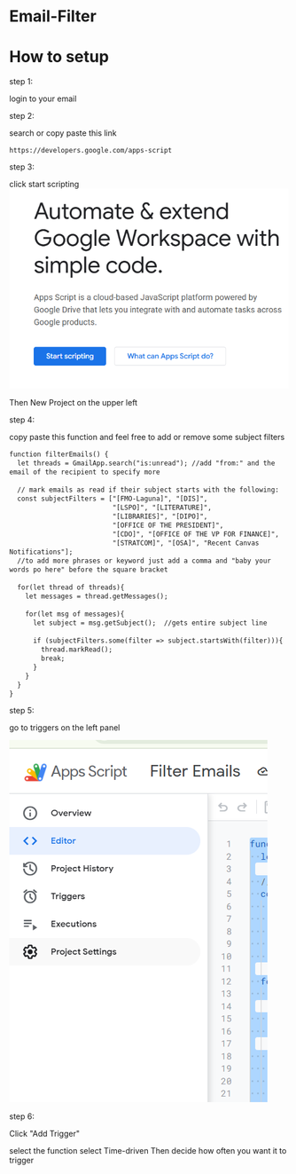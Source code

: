 # Email-Filter

# How to setup

step 1:

login to your email

step 2: 

search or copy paste this link
```
https://developers.google.com/apps-script
```

step 3:

click start scripting  
![alt text](image.png)

Then New Project on the upper left

step 4: 

copy paste this function and feel free to add or remove some subject filters
```
function filterEmails() {
  let threads = GmailApp.search("is:unread"); //add "from:" and the email of the recipient to specify more

  // mark emails as read if their subject starts with the following:
  const subjectFilters = ["[FMO-Laguna]", "[DIS]", 
                          "[LSPO]", "[LITERATURE]", 
                          "[LIBRARIES]", "[DIPO]",
                          "[OFFICE OF THE PRESIDENT]",
                          "[CDO]", "[OFFICE OF THE VP FOR FINANCE]",
                          "[STRATCOM]", "[OSA]", "Recent Canvas Notifications"]; 
  //to add more phrases or keyword just add a comma and "baby your words po here" before the square bracket  

  for(let thread of threads){
    let messages = thread.getMessages();  

    for(let msg of messages){
      let subject = msg.getSubject();  //gets entire subject line

      if (subjectFilters.some(filter => subject.startsWith(filter))){ 
        thread.markRead();
        break;
      }
    }
  }
}
```

step 5:

go to triggers on the left panel 

![alt text](image-1.png)

step 6:

Click "Add Trigger"

select the function
select Time-driven 
Then decide how often you want it to trigger

